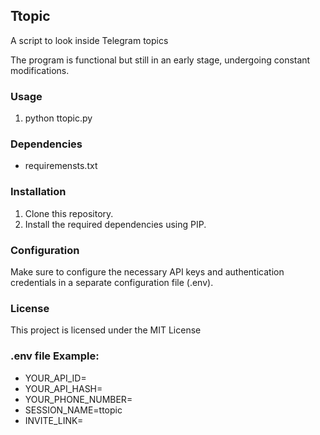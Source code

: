 ## Ttopic
A script to look inside Telegram topics

The program is functional but still in an early stage, undergoing constant modifications.

### Usage

1. python ttopic.py

### Dependencies

- requiremensts.txt

### Installation

1. Clone this repository.
2. Install the required dependencies using PIP.

### Configuration

Make sure to configure the necessary API keys and authentication credentials in a separate configuration file (.env).

### License

This project is licensed under the MIT License

### .env file Example:
- YOUR_API_ID=
- YOUR_API_HASH=
- YOUR_PHONE_NUMBER=
- SESSION_NAME=ttopic
- INVITE_LINK=